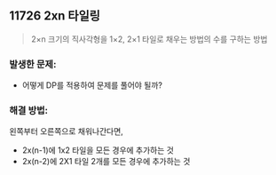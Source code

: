 ## 11726 2xn 타일링

> 2×n 크기의 직사각형을 1×2, 2×1 타일로 채우는 방법의 수를 구하는 방법

### 발생한 문제:

- 어떻게 DP를 적용하여 문제를 풀어야 될까? 

### 해결 방법:

왼쪽부터 오른쪽으로 채워나간다면, 

- 2x(n-1)에 1x2 타일을 모든 경우에 추가하는 것
- 2x(n-2)에 2X1 타일 2개를 모든 경우에 추가하는 것